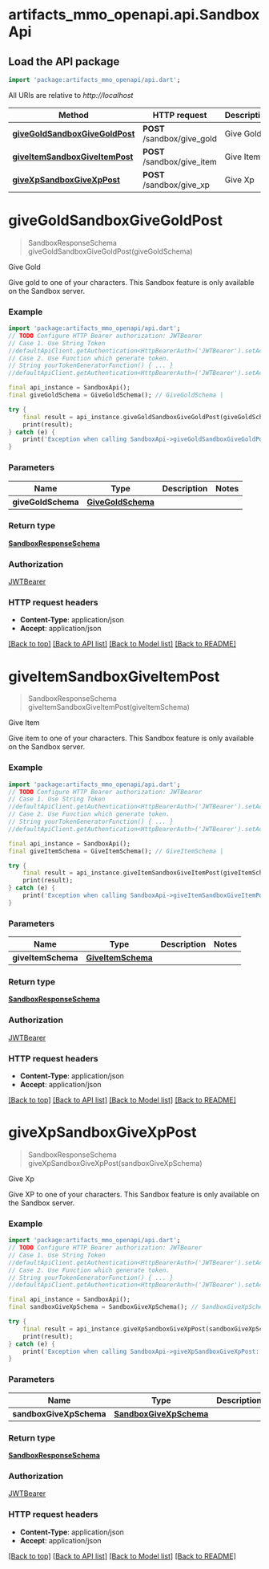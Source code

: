 # artifacts_mmo_openapi.api.SandboxApi

## Load the API package
```dart
import 'package:artifacts_mmo_openapi/api.dart';
```

All URIs are relative to *http://localhost*

Method | HTTP request | Description
------------- | ------------- | -------------
[**giveGoldSandboxGiveGoldPost**](SandboxApi.md#givegoldsandboxgivegoldpost) | **POST** /sandbox/give_gold | Give Gold
[**giveItemSandboxGiveItemPost**](SandboxApi.md#giveitemsandboxgiveitempost) | **POST** /sandbox/give_item | Give Item
[**giveXpSandboxGiveXpPost**](SandboxApi.md#givexpsandboxgivexppost) | **POST** /sandbox/give_xp | Give Xp


# **giveGoldSandboxGiveGoldPost**
> SandboxResponseSchema giveGoldSandboxGiveGoldPost(giveGoldSchema)

Give Gold

Give gold to one of your characters. This Sandbox feature is only available on the Sandbox server.

### Example
```dart
import 'package:artifacts_mmo_openapi/api.dart';
// TODO Configure HTTP Bearer authorization: JWTBearer
// Case 1. Use String Token
//defaultApiClient.getAuthentication<HttpBearerAuth>('JWTBearer').setAccessToken('YOUR_ACCESS_TOKEN');
// Case 2. Use Function which generate token.
// String yourTokenGeneratorFunction() { ... }
//defaultApiClient.getAuthentication<HttpBearerAuth>('JWTBearer').setAccessToken(yourTokenGeneratorFunction);

final api_instance = SandboxApi();
final giveGoldSchema = GiveGoldSchema(); // GiveGoldSchema | 

try {
    final result = api_instance.giveGoldSandboxGiveGoldPost(giveGoldSchema);
    print(result);
} catch (e) {
    print('Exception when calling SandboxApi->giveGoldSandboxGiveGoldPost: $e\n');
}
```

### Parameters

Name | Type | Description  | Notes
------------- | ------------- | ------------- | -------------
 **giveGoldSchema** | [**GiveGoldSchema**](GiveGoldSchema.md)|  | 

### Return type

[**SandboxResponseSchema**](SandboxResponseSchema.md)

### Authorization

[JWTBearer](../README.md#JWTBearer)

### HTTP request headers

 - **Content-Type**: application/json
 - **Accept**: application/json

[[Back to top]](#) [[Back to API list]](../README.md#documentation-for-api-endpoints) [[Back to Model list]](../README.md#documentation-for-models) [[Back to README]](../README.md)

# **giveItemSandboxGiveItemPost**
> SandboxResponseSchema giveItemSandboxGiveItemPost(giveItemSchema)

Give Item

Give item to one of your characters. This Sandbox feature is only available on the Sandbox server.

### Example
```dart
import 'package:artifacts_mmo_openapi/api.dart';
// TODO Configure HTTP Bearer authorization: JWTBearer
// Case 1. Use String Token
//defaultApiClient.getAuthentication<HttpBearerAuth>('JWTBearer').setAccessToken('YOUR_ACCESS_TOKEN');
// Case 2. Use Function which generate token.
// String yourTokenGeneratorFunction() { ... }
//defaultApiClient.getAuthentication<HttpBearerAuth>('JWTBearer').setAccessToken(yourTokenGeneratorFunction);

final api_instance = SandboxApi();
final giveItemSchema = GiveItemSchema(); // GiveItemSchema | 

try {
    final result = api_instance.giveItemSandboxGiveItemPost(giveItemSchema);
    print(result);
} catch (e) {
    print('Exception when calling SandboxApi->giveItemSandboxGiveItemPost: $e\n');
}
```

### Parameters

Name | Type | Description  | Notes
------------- | ------------- | ------------- | -------------
 **giveItemSchema** | [**GiveItemSchema**](GiveItemSchema.md)|  | 

### Return type

[**SandboxResponseSchema**](SandboxResponseSchema.md)

### Authorization

[JWTBearer](../README.md#JWTBearer)

### HTTP request headers

 - **Content-Type**: application/json
 - **Accept**: application/json

[[Back to top]](#) [[Back to API list]](../README.md#documentation-for-api-endpoints) [[Back to Model list]](../README.md#documentation-for-models) [[Back to README]](../README.md)

# **giveXpSandboxGiveXpPost**
> SandboxResponseSchema giveXpSandboxGiveXpPost(sandboxGiveXpSchema)

Give Xp

Give XP to one of your characters. This Sandbox feature is only available on the Sandbox server.

### Example
```dart
import 'package:artifacts_mmo_openapi/api.dart';
// TODO Configure HTTP Bearer authorization: JWTBearer
// Case 1. Use String Token
//defaultApiClient.getAuthentication<HttpBearerAuth>('JWTBearer').setAccessToken('YOUR_ACCESS_TOKEN');
// Case 2. Use Function which generate token.
// String yourTokenGeneratorFunction() { ... }
//defaultApiClient.getAuthentication<HttpBearerAuth>('JWTBearer').setAccessToken(yourTokenGeneratorFunction);

final api_instance = SandboxApi();
final sandboxGiveXpSchema = SandboxGiveXpSchema(); // SandboxGiveXpSchema | 

try {
    final result = api_instance.giveXpSandboxGiveXpPost(sandboxGiveXpSchema);
    print(result);
} catch (e) {
    print('Exception when calling SandboxApi->giveXpSandboxGiveXpPost: $e\n');
}
```

### Parameters

Name | Type | Description  | Notes
------------- | ------------- | ------------- | -------------
 **sandboxGiveXpSchema** | [**SandboxGiveXpSchema**](SandboxGiveXpSchema.md)|  | 

### Return type

[**SandboxResponseSchema**](SandboxResponseSchema.md)

### Authorization

[JWTBearer](../README.md#JWTBearer)

### HTTP request headers

 - **Content-Type**: application/json
 - **Accept**: application/json

[[Back to top]](#) [[Back to API list]](../README.md#documentation-for-api-endpoints) [[Back to Model list]](../README.md#documentation-for-models) [[Back to README]](../README.md)


